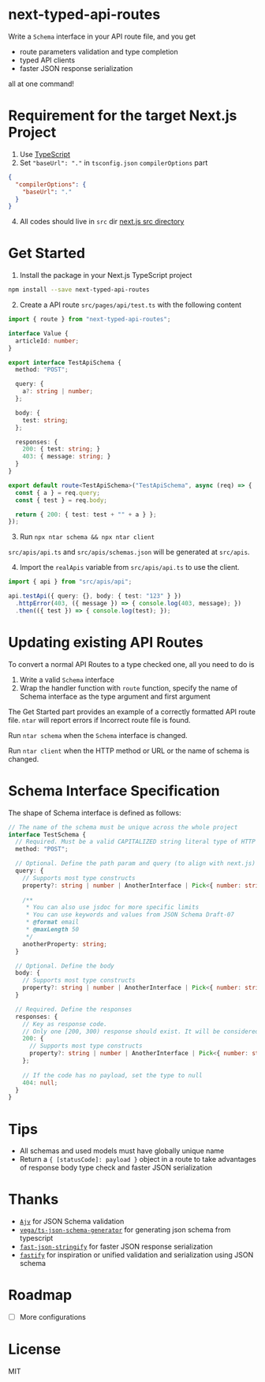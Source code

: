 # next-typed-api-routes

Write a `Schema` interface in your API route file, and you get

- route parameters validation and type completion
- typed API clients
- faster JSON response serialization

all at one command!

# Requirement for the target Next.js Project

1. Use [TypeScript](https://nextjs.org/docs/basic-features/typescript)
2. Set `"baseUrl": "."` in `tsconfig.json` `compilerOptions` part

```json
{
  "compilerOptions": {
    "baseUrl": "."
  }
}
```
4. All codes should live in `src` dir [next.js src directory](https://nextjs.org/docs/advanced-features/src-directory)

# Get Started

1. Install the package in your Next.js TypeScript project

```bash
npm install --save next-typed-api-routes
```

2. Create a API route `src/pages/api/test.ts` with the following content

```ts
import { route } from "next-typed-api-routes";

interface Value {
  articleId: number;
}

export interface TestApiSchema {
  method: "POST";

  query: {
    a?: string | number;
  };

  body: {
    test: string;
  };

  responses: {
    200: { test: string; }
    403: { message: string; }
  }
}

export default route<TestApiSchema>("TestApiSchema", async (req) => {
  const { a } = req.query;
  const { test } = req.body;

  return { 200: { test: test + "" + a } };
});
```

3. Run `npx ntar schema && npx ntar client`

`src/apis/api.ts` and `src/apis/schemas.json` will be generated at `src/apis`.

4. Import the `realApis` variable from `src/apis/api.ts` to use the client.

```ts
import { api } from "src/apis/api";

api.testApi({ query: {}, body: { test: "123" } })
  .httpError(403, ({ message }) => { console.log(403, message); })
  .then(({ test }) => { console.log(test); });
```

# Updating existing API Routes

To convert a normal API Routes to a type checked one, all you need to do is

1. Write a valid `Schema` interface
2. Wrap the handler function with `route` function, specify the name of Schema interface as the type argument and first argument

The Get Started part provides an example of a correctly formatted API route file. `ntar` will report errors if Incorrect route file is found.

Run `ntar schema` when the `Schema` interface is changed.

Run `ntar client` when the HTTP method or URL or the name of schema is changed.

# Schema Interface Specification

The shape of Schema interface is defined as follows:

```ts
// The name of the schema must be unique across the whole project
interface TestSchema {
  // Required. Must be a valid CAPITALIZED string literal type of HTTP method (GET, POST, PATCH)
  method: "POST";

  // Optional. Define the path param and query (to align with next.js)
  query: {
    // Supports most type constructs
    property?: string | number | AnotherInterface | Pick<{ number: string }, "number">;
    
    /**
     * You can also use jsdoc for more specific limits
     * You can use keywords and values from JSON Schema Draft-07
     * @format email
     * @maxLength 50
     */
    anotherProperty: string;
  }

  // Optional. Define the body
  body: {
    // Supports most type constructs
    property?: string | number | AnotherInterface | Pick<{ number: string }, "number">;
  } 

  // Required. Define the responses
  responses: {
    // Key as response code. 
    // Only one [200, 300) response should exist. It will be considered by clients as the success response
    200: {
      // Supports most type constructs
      property?: string | number | AnotherInterface | Pick<{ number: string }, "number">;
    };
    
    // If the code has no payload, set the type to null
    404: null;
  }
}
```

# Tips

- All schemas and used models must have globally unique name
- Return a `{ [statusCode]: payload }` object in a route to take advantages of response body type check and faster JSON serialization

# Thanks

- [`Ajv`](https://ajv.js.org/) for JSON Schema validation
- [`vega/ts-json-schema-generator`](https://github.com/vega/ts-json-schema-generator) for generating json schema from typescript
- [`fast-json-stringify`](https://github.com/fastify/fast-json-stringify) for faster JSON response serialization
- [`fastify`](https://github.com/fastify/fastify) for inspiration or unified validation and serialization using JSON schema

# Roadmap

- [ ] More configurations

# License

MIT

